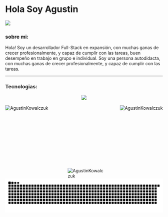 <!-- ### Hi there 👋 -->
<!-- <image src="https://i.imgur.com/F5cKGN4.png" ></image> -->
<h1>Hola Soy Agustin</h1>
<a href="https://skyline.github.com/agustinkowalczuk/2023" alt="SkylineGithub">
<img src="https://github.com/AgustinKowalczuk/AgustinKowalczuk/blob/main/views/skylineGithub.gif">
</a>
<h3> sobre mi: </h3>
<p>Hola! Soy un desarrollador Full-Stack en expansión, con muchas ganas de crecer profesionalmente, y capaz de cumplir con las tareas, buen desempeño en trabajo en grupo e individual. Soy una persona autodidacta, con muchas ganas de crecer profesionalmente, y capaz de cumplir con las tareas.</p>

<hr />
<h3>Tecnologias:</h3>
<!-- <h3>Aqui mi Cv:</h3>[CV-Agustin Kowalczuk.pdf](https://github.com/AgustinKowalczuk/AgustinKowalczuk/files/6918890/CV-Agustin.Kowalczuk.pdf) -->

<p align="center">
<img src="https://skillicons.dev/icons?i=js,html,css,express,git,jquery,materialui,mongodb,mysql,nodejs,postgres,postman,react,redux,sass,sequelize,vscode,vite,webpack,pug,bootstrap,bash"/>
</p>
<div >
  <img align="left" width="auto" height="200"  src="https://github-readme-stats.vercel.app/api/top-langs?username=AgustinKowalczuk&show_icons=true&bg_color=202020&text_color=B9B9B9&locale=es&layout=compact" alt="AgustinKowalczuk" />  
  <img align="right" width='auto' src="https://github-readme-streak-stats.herokuapp.com/?user=AgustinKowalczuk&show_icons=true&bg_color=202020&text_color=B9B9B9&theme=dark" alt="AgustinKowalczuk" />
</div>
  <img align="center" width='500' hspace="200" src="https://github-readme-stats.vercel.app/api?username=AgustinKowalczuk&count_private=true&bg_color=202020&text_color=B9B9B9" alt="AgustinKowalczuk" />
<div>
<img src="./views/snakeContributions.svg">
</div>
